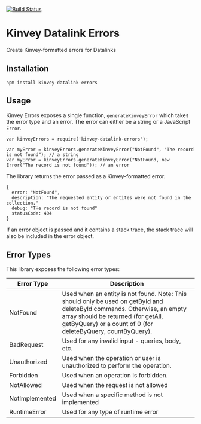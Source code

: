 [![Build Status](https://travis-ci.org/Kinvey/kinvey-datalink-errors.svg?branch=master)](https://travis-ci.org/Kinvey/kinvey-datalink-errors)

# Kinvey Datalink Errors

Create Kinvey-formatted errors for Datalinks

## Installation

```
npm install kinvey-datalink-errors
```

## Usage

Kinvey Errors exposes a single function, `generateKinveyError` which takes the error type and an error.  The error can
either be a string or a JavaScript `Error`.

```
var kinveyErrors = require('kinvey-datalink-errors');

var myError = kinveyErrors.generateKinveyError("NotFound", "The record is not found"); // a string
var myError = kinveyErrors.generateKinveyError("NotFound, new Error("The record is not found")); // an error
```

The library returns the error passed as a Kinvey-formatted error.

```
{
  error: "NotFound",
  description: "The requested entity or entites were not found in the collection."
  debug: "THe record is not found"
  statusCode: 404
}
```

If an error object is passed and it contains a stack trace, the stack trace will also be included in the error object.

## Error Types

This library exposes the following error types:


| Error Type    | Description  |
|-------------|-------------|
|NotFound      | Used when an entity is not found.  Note:  This should only be used on getById and deleteById commands.  Otherwise, an empty array should be returned (for getAll, getByQuery) or a count of 0 (for deleteByQuery, countByQuery).|
| BadRequest    | Used for any invalid input - queries, body, etc. |
| Unauthorized  | Used when the operation or user is unauthorized to perform the operation.  |
| Forbidden     | Used when an operation is forbidden. |
| NotAllowed    | Used when the request is not allowed |
| NotImplemented | Used when a specific method is not implemented |
| RuntimeError | Used for any type of runtime error |
